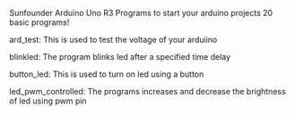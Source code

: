 Sunfounder Arduino Uno R3
Programs to start your arduino projects 
20 basic programs!  

ard_test:
This is used to test the voltage of your arduiino

blinkled:
The program blinks led after a specified time delay

button_led:
This is used to turn on led using a button

led_pwm_controlled:
The programs increases and decrease the brightness of led using pwm pin

